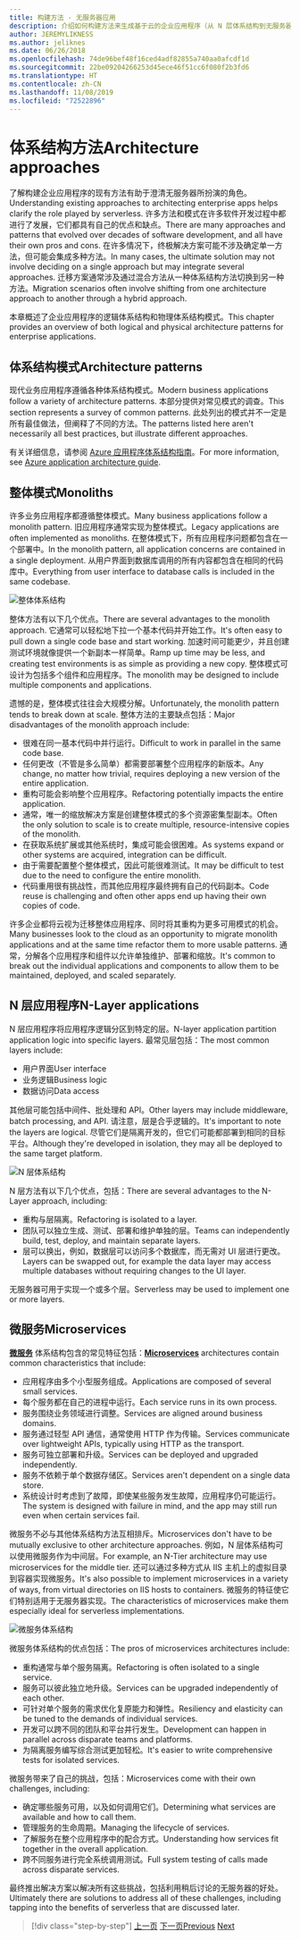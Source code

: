 ```yaml
---
title: 构建方法 - 无服务器应用
description: 介绍如何构建方法来生成基于云的企业应用程序（从 N 层体系结构到无服务器）。
author: JEREMYLIKNESS
ms.author: jeliknes
ms.date: 06/26/2018
ms.openlocfilehash: 74de96bef48f16ced4adf82855a740aa0afcdf1d
ms.sourcegitcommit: 22be09204266253d45ece46f51cc6f080f2b3fd6
ms.translationtype: HT
ms.contentlocale: zh-CN
ms.lasthandoff: 11/08/2019
ms.locfileid: "72522896"
---
```

# <a name="architecture-approaches"></a><span data-ttu-id="0b45f-103">体系结构方法</span><span class="sxs-lookup"><span data-stu-id="0b45f-103">Architecture approaches</span></span>

<span data-ttu-id="0b45f-104">了解构建企业应用程序的现有方法有助于澄清无服务器所扮演的角色。</span><span class="sxs-lookup"><span data-stu-id="0b45f-104">Understanding existing approaches to architecting enterprise apps helps clarify the role played by serverless.</span></span> <span data-ttu-id="0b45f-105">许多方法和模式在许多软件开发过程中都进行了发展，它们都具有自己的优点和缺点。</span><span class="sxs-lookup"><span data-stu-id="0b45f-105">There are many approaches and patterns that evolved over decades of software development, and all have their own pros and cons.</span></span> <span data-ttu-id="0b45f-106">在许多情况下，终极解决方案可能不涉及确定单一方法，但可能会集成多种方法。</span><span class="sxs-lookup"><span data-stu-id="0b45f-106">In many cases, the ultimate solution may not involve deciding on a single approach but may integrate several approaches.</span></span> <span data-ttu-id="0b45f-107">迁移方案通常涉及通过混合方法从一种体系结构方法切换到另一种方法。</span><span class="sxs-lookup"><span data-stu-id="0b45f-107">Migration scenarios often involve shifting from one architecture approach to another through a hybrid approach.</span></span>

<span data-ttu-id="0b45f-108">本章概述了企业应用程序的逻辑体系结构和物理体系结构模式。</span><span class="sxs-lookup"><span data-stu-id="0b45f-108">This chapter provides an overview of both logical and physical architecture patterns for enterprise applications.</span></span>

## <a name="architecture-patterns"></a><span data-ttu-id="0b45f-109">体系结构模式</span><span class="sxs-lookup"><span data-stu-id="0b45f-109">Architecture patterns</span></span>

<span data-ttu-id="0b45f-110">现代业务应用程序遵循各种体系结构模式。</span><span class="sxs-lookup"><span data-stu-id="0b45f-110">Modern business applications follow a variety of architecture patterns.</span></span> <span data-ttu-id="0b45f-111">本部分提供对常见模式的调查。</span><span class="sxs-lookup"><span data-stu-id="0b45f-111">This section represents a survey of common patterns.</span></span> <span data-ttu-id="0b45f-112">此处列出的模式并不一定是所有最佳做法，但阐释了不同的方法。</span><span class="sxs-lookup"><span data-stu-id="0b45f-112">The patterns listed here aren't necessarily all best practices, but illustrate different approaches.</span></span>

<span data-ttu-id="0b45f-113">有关详细信息，请参阅 [Azure 应用程序体系结构指南](https://docs.microsoft.com/azure/architecture/guide/)。</span><span class="sxs-lookup"><span data-stu-id="0b45f-113">For more information, see [Azure application architecture guide](https://docs.microsoft.com/azure/architecture/guide/).</span></span>

## <a name="monoliths"></a><span data-ttu-id="0b45f-114">整体模式</span><span class="sxs-lookup"><span data-stu-id="0b45f-114">Monoliths</span></span>

<span data-ttu-id="0b45f-115">许多业务应用程序都遵循整体模式。</span><span class="sxs-lookup"><span data-stu-id="0b45f-115">Many business applications follow a monolith pattern.</span></span> <span data-ttu-id="0b45f-116">旧应用程序通常实现为整体模式。</span><span class="sxs-lookup"><span data-stu-id="0b45f-116">Legacy applications are often implemented as monoliths.</span></span> <span data-ttu-id="0b45f-117">在整体模式下，所有应用程序问题都包含在一个部署中。</span><span class="sxs-lookup"><span data-stu-id="0b45f-117">In the monolith pattern, all application concerns are contained in a single deployment.</span></span> <span data-ttu-id="0b45f-118">从用户界面到数据库调用的所有内容都包含在相同的代码库中。</span><span class="sxs-lookup"><span data-stu-id="0b45f-118">Everything from user interface to database calls is included in the same codebase.</span></span>

![整体体系结构](./media/monolith-architecture.png)

<span data-ttu-id="0b45f-120">整体方法有以下几个优点。</span><span class="sxs-lookup"><span data-stu-id="0b45f-120">There are several advantages to the monolith approach.</span></span> <span data-ttu-id="0b45f-121">它通常可以轻松地下拉一个基本代码并开始工作。</span><span class="sxs-lookup"><span data-stu-id="0b45f-121">It's often easy to pull down a single code base and start working.</span></span> <span data-ttu-id="0b45f-122">加速时间可能更少，并且创建测试环境就像提供一个新副本一样简单。</span><span class="sxs-lookup"><span data-stu-id="0b45f-122">Ramp up time may be less, and creating test environments is as simple as providing a new copy.</span></span> <span data-ttu-id="0b45f-123">整体模式可设计为包括多个组件和应用程序。</span><span class="sxs-lookup"><span data-stu-id="0b45f-123">The monolith may be designed to include multiple components and applications.</span></span>

<span data-ttu-id="0b45f-124">遗憾的是，整体模式往往会大规模分解。</span><span class="sxs-lookup"><span data-stu-id="0b45f-124">Unfortunately, the monolith pattern tends to break down at scale.</span></span> <span data-ttu-id="0b45f-125">整体方法的主要缺点包括：</span><span class="sxs-lookup"><span data-stu-id="0b45f-125">Major disadvantages of the monolith approach include:</span></span>

- <span data-ttu-id="0b45f-126">很难在同一基本代码中并行运行。</span><span class="sxs-lookup"><span data-stu-id="0b45f-126">Difficult to work in parallel in the same code base.</span></span>
- <span data-ttu-id="0b45f-127">任何更改（不管是多么简单）都需要部署整个应用程序的新版本。</span><span class="sxs-lookup"><span data-stu-id="0b45f-127">Any change, no matter how trivial, requires deploying a new version of the entire application.</span></span>
- <span data-ttu-id="0b45f-128">重构可能会影响整个应用程序。</span><span class="sxs-lookup"><span data-stu-id="0b45f-128">Refactoring potentially impacts the entire application.</span></span>
- <span data-ttu-id="0b45f-129">通常，唯一的缩放解决方案是创建整体模式的多个资源密集型副本。</span><span class="sxs-lookup"><span data-stu-id="0b45f-129">Often the only solution to scale is to create multiple, resource-intensive copies of the monolith.</span></span>
- <span data-ttu-id="0b45f-130">在获取系统扩展或其他系统时，集成可能会很困难。</span><span class="sxs-lookup"><span data-stu-id="0b45f-130">As systems expand or other systems are acquired, integration can be difficult.</span></span>
- <span data-ttu-id="0b45f-131">由于需要配置整个整体模式，因此可能很难测试。</span><span class="sxs-lookup"><span data-stu-id="0b45f-131">It may be difficult to test due to the need to configure the entire monolith.</span></span>
- <span data-ttu-id="0b45f-132">代码重用很有挑战性，而其他应用程序最终拥有自己的代码副本。</span><span class="sxs-lookup"><span data-stu-id="0b45f-132">Code reuse is challenging and often other apps end up having their own copies of code.</span></span>

<span data-ttu-id="0b45f-133">许多企业都将云视为迁移整体应用程序、同时将其重构为更多可用模式的机会。</span><span class="sxs-lookup"><span data-stu-id="0b45f-133">Many businesses look to the cloud as an opportunity to migrate monolith applications and at the same time refactor them to more usable patterns.</span></span> <span data-ttu-id="0b45f-134">通常，分解各个应用程序和组件以允许单独维护、部署和缩放。</span><span class="sxs-lookup"><span data-stu-id="0b45f-134">It's common to break out the individual applications and components to allow them to be maintained, deployed, and scaled separately.</span></span>

## <a name="n-layer-applications"></a><span data-ttu-id="0b45f-135">N 层应用程序</span><span class="sxs-lookup"><span data-stu-id="0b45f-135">N-Layer applications</span></span>

<span data-ttu-id="0b45f-136">N 层应用程序将应用程序逻辑分区到特定的层。</span><span class="sxs-lookup"><span data-stu-id="0b45f-136">N-layer application partition application logic into specific layers.</span></span> <span data-ttu-id="0b45f-137">最常见层包括：</span><span class="sxs-lookup"><span data-stu-id="0b45f-137">The most common layers include:</span></span>

- <span data-ttu-id="0b45f-138">用户界面</span><span class="sxs-lookup"><span data-stu-id="0b45f-138">User interface</span></span>
- <span data-ttu-id="0b45f-139">业务逻辑</span><span class="sxs-lookup"><span data-stu-id="0b45f-139">Business logic</span></span>
- <span data-ttu-id="0b45f-140">数据访问</span><span class="sxs-lookup"><span data-stu-id="0b45f-140">Data access</span></span>

<span data-ttu-id="0b45f-141">其他层可能包括中间件、批处理和 API。</span><span class="sxs-lookup"><span data-stu-id="0b45f-141">Other layers may include middleware, batch processing, and API.</span></span> <span data-ttu-id="0b45f-142">请注意，层是合乎逻辑的。</span><span class="sxs-lookup"><span data-stu-id="0b45f-142">It's important to note the layers are logical.</span></span> <span data-ttu-id="0b45f-143">尽管它们是隔离开发的，但它们可能都部署到相同的目标平台。</span><span class="sxs-lookup"><span data-stu-id="0b45f-143">Although they're developed in isolation, they may all be deployed to the same target platform.</span></span>

![N 层体系结构](./media/n-layer-architecture.png)

<span data-ttu-id="0b45f-145">N 层方法有以下几个优点，包括：</span><span class="sxs-lookup"><span data-stu-id="0b45f-145">There are several advantages to the N-Layer approach, including:</span></span>

- <span data-ttu-id="0b45f-146">重构与层隔离。</span><span class="sxs-lookup"><span data-stu-id="0b45f-146">Refactoring is isolated to a layer.</span></span>
- <span data-ttu-id="0b45f-147">团队可以独立生成、测试、部署和维护单独的层。</span><span class="sxs-lookup"><span data-stu-id="0b45f-147">Teams can independently build, test, deploy, and maintain separate layers.</span></span>
- <span data-ttu-id="0b45f-148">层可以换出，例如，数据层可以访问多个数据库，而无需对 UI 层进行更改。</span><span class="sxs-lookup"><span data-stu-id="0b45f-148">Layers can be swapped out, for example the data layer may access multiple databases without requiring changes to the UI layer.</span></span>

<span data-ttu-id="0b45f-149">无服务器可用于实现一个或多个层。</span><span class="sxs-lookup"><span data-stu-id="0b45f-149">Serverless may be used to implement one or more layers.</span></span>

## <a name="microservices"></a><span data-ttu-id="0b45f-150">微服务</span><span class="sxs-lookup"><span data-stu-id="0b45f-150">Microservices</span></span>

<span data-ttu-id="0b45f-151">**[微服务](https://docs.microsoft.com/azure/architecture/guide/architecture-styles/microservices)** 体系结构包含的常见特征包括：</span><span class="sxs-lookup"><span data-stu-id="0b45f-151">**[Microservices](https://docs.microsoft.com/azure/architecture/guide/architecture-styles/microservices)** architectures contain common characteristics that include:</span></span>

- <span data-ttu-id="0b45f-152">应用程序由多个小型服务组成。</span><span class="sxs-lookup"><span data-stu-id="0b45f-152">Applications are composed of several small services.</span></span>
- <span data-ttu-id="0b45f-153">每个服务都在自己的进程中运行。</span><span class="sxs-lookup"><span data-stu-id="0b45f-153">Each service runs in its own process.</span></span>
- <span data-ttu-id="0b45f-154">服务围绕业务领域进行调整。</span><span class="sxs-lookup"><span data-stu-id="0b45f-154">Services are aligned around business domains.</span></span>
- <span data-ttu-id="0b45f-155">服务通过轻型 API 通信，通常使用 HTTP 作为传输。</span><span class="sxs-lookup"><span data-stu-id="0b45f-155">Services communicate over lightweight APIs, typically using HTTP as the transport.</span></span>
- <span data-ttu-id="0b45f-156">服务可独立部署和升级。</span><span class="sxs-lookup"><span data-stu-id="0b45f-156">Services can be deployed and upgraded independently.</span></span>
- <span data-ttu-id="0b45f-157">服务不依赖于单个数据存储区。</span><span class="sxs-lookup"><span data-stu-id="0b45f-157">Services aren't dependent on a single data store.</span></span>
- <span data-ttu-id="0b45f-158">系统设计时考虑到了故障，即使某些服务发生故障，应用程序仍可能运行。</span><span class="sxs-lookup"><span data-stu-id="0b45f-158">The system is designed with failure in mind, and the app may still run even when certain services fail.</span></span>

<span data-ttu-id="0b45f-159">微服务不必与其他体系结构方法互相排斥。</span><span class="sxs-lookup"><span data-stu-id="0b45f-159">Microservices don't have to be mutually exclusive to other architecture approaches.</span></span> <span data-ttu-id="0b45f-160">例如，N 层体系结构可以使用微服务作为中间层。</span><span class="sxs-lookup"><span data-stu-id="0b45f-160">For example, an N-Tier architecture may use microservices for the middle tier.</span></span> <span data-ttu-id="0b45f-161">还可以通过多种方式从 IIS 主机上的虚拟目录到容器实现微服务。</span><span class="sxs-lookup"><span data-stu-id="0b45f-161">It's also possible to implement microservices in a variety of ways, from virtual directories on IIS hosts to containers.</span></span> <span data-ttu-id="0b45f-162">微服务的特征使它们特别适用于无服务器实现。</span><span class="sxs-lookup"><span data-stu-id="0b45f-162">The characteristics of microservices make them especially ideal for serverless implementations.</span></span>

![微服务体系结构](./media/microservices-architecture.png)

<span data-ttu-id="0b45f-164">微服务体系结构的优点包括：</span><span class="sxs-lookup"><span data-stu-id="0b45f-164">The pros of microservices architectures include:</span></span>

- <span data-ttu-id="0b45f-165">重构通常与单个服务隔离。</span><span class="sxs-lookup"><span data-stu-id="0b45f-165">Refactoring is often isolated to a single service.</span></span>
- <span data-ttu-id="0b45f-166">服务可以彼此独立地升级。</span><span class="sxs-lookup"><span data-stu-id="0b45f-166">Services can be upgraded independently of each other.</span></span>
- <span data-ttu-id="0b45f-167">可针对单个服务的需求优化复原能力和弹性。</span><span class="sxs-lookup"><span data-stu-id="0b45f-167">Resiliency and elasticity can be tuned to the demands of individual services.</span></span>
- <span data-ttu-id="0b45f-168">开发可以跨不同的团队和平台并行发生。</span><span class="sxs-lookup"><span data-stu-id="0b45f-168">Development can happen in parallel across disparate teams and platforms.</span></span>
- <span data-ttu-id="0b45f-169">为隔离服务编写综合测试更加轻松。</span><span class="sxs-lookup"><span data-stu-id="0b45f-169">It's easier to write comprehensive tests for isolated services.</span></span>

<span data-ttu-id="0b45f-170">微服务带来了自己的挑战，包括：</span><span class="sxs-lookup"><span data-stu-id="0b45f-170">Microservices come with their own challenges, including:</span></span>

- <span data-ttu-id="0b45f-171">确定哪些服务可用，以及如何调用它们。</span><span class="sxs-lookup"><span data-stu-id="0b45f-171">Determining what services are available and how to call them.</span></span>
- <span data-ttu-id="0b45f-172">管理服务的生命周期。</span><span class="sxs-lookup"><span data-stu-id="0b45f-172">Managing the lifecycle of services.</span></span>
- <span data-ttu-id="0b45f-173">了解服务在整个应用程序中的配合方式。</span><span class="sxs-lookup"><span data-stu-id="0b45f-173">Understanding how services fit together in the overall application.</span></span>
- <span data-ttu-id="0b45f-174">跨不同服务进行完全系统调用测试。</span><span class="sxs-lookup"><span data-stu-id="0b45f-174">Full system testing of calls made across disparate services.</span></span>

<span data-ttu-id="0b45f-175">最终推出解决方案以解决所有这些挑战，包括利用稍后讨论的无服务器的好处。</span><span class="sxs-lookup"><span data-stu-id="0b45f-175">Ultimately there are solutions to address all of these challenges, including tapping into the benefits of serverless that are discussed later.</span></span>

>[!div class="step-by-step"]
><span data-ttu-id="0b45f-176">[上一页](index.md)
>[下一页](architecture-deployment-approaches.md)</span><span class="sxs-lookup"><span data-stu-id="0b45f-176">[Previous](index.md)
[Next](architecture-deployment-approaches.md)</span></span>
